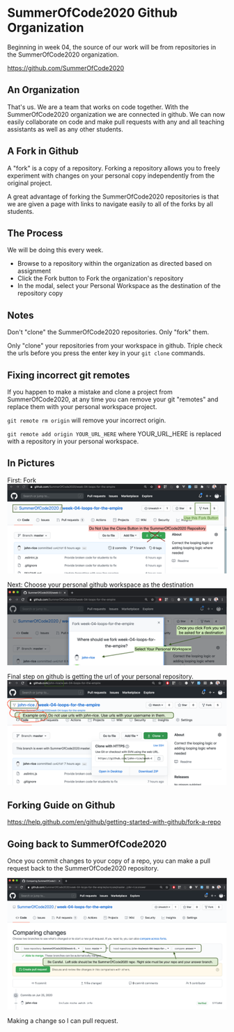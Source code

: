 # SummerOfCode2020 Github Organization

Beginning in week 04, the source of our work will be from repositories in the SummerOfCode2020 organization.

<https://github.com/SummerOfCode2020>

## An Organization

That's us. We are a team that works on code together. With the SummerOfCode2020 organization we are connected in github.
We can now easily collaborate on code and make pull requests with any and all teaching assistants as well as any other students.

## A Fork in Github

A "fork" is a copy of a repository. Forking a repository allows you to freely experiment with changes on your personal copy independently from the original project.

A great advantage of forking the SummerOfCode2020 repositories is that we are given a page with links to navigate easily to all of the forks by all students.

## The Process

We will be doing this every week.

- Browse to a repository within the organization as directed based on assignment
- Click the Fork button to Fork the organization's repository
- In the modal, select your Personal Workspace as the destination of the repository copy

## Notes

Don't "clone" the SummerOfCode2020 repositories. Only "fork" them.

Only "clone" your repositories from your workspace in github. Triple check the urls before you press the enter key in your `git clone` commands.

## Fixing incorrect git remotes

If you happen to make a mistake and clone a project from SummerOfCode2020, at any time you can remove your git "remotes" and replace them with your personal workspace project.

`git remote rm origin` will remove your incorrect origin.

`git remote add origin YOUR_URL_HERE` where YOUR_URL_HERE is replaced with a repository in your personal workspace.

## In Pictures

First: Fork
![picture](01_First_Fork.png)

Next: Choose your personal github workspace as the destination
![picture](02_Select_Destination.png)

Final step on github is getting the url of your personal repository.
![picture](03_Your_Repository.png)

## Forking Guide on Github

<https://help.github.com/en/github/getting-started-with-github/fork-a-repo>

## Going back to SummerOfCode2020

Once you commit changes to your copy of a repo, you can make a pull request back to the SummerOfCode2020 repository.

![picture](04_Back_to_SummerOfCode2020.png)

Making a change so I can pull request.

